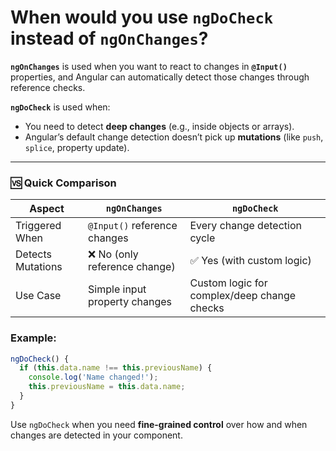 # **When would you use `ngDoCheck` instead of `ngOnChanges`?**

**`ngOnChanges`** is used when you want to react to changes in **`@Input()`** properties, and Angular can automatically detect those changes through reference checks.

**`ngDoCheck`** is used when:
- You need to detect **deep changes** (e.g., inside objects or arrays).
- Angular’s default change detection doesn’t pick up **mutations** (like `push`, `splice`, property update).

---

### 🆚 Quick Comparison

| Aspect                | `ngOnChanges`                          | `ngDoCheck`                                |
|----------------------|----------------------------------------|--------------------------------------------|
| Triggered When        | `@Input()` reference changes           | Every change detection cycle               |
| Detects Mutations     | ❌ No (only reference change)           | ✅ Yes (with custom logic)                  |
| Use Case              | Simple input property changes          | Custom logic for complex/deep change checks|



### Example:

```ts
ngDoCheck() {
  if (this.data.name !== this.previousName) {
    console.log('Name changed!');
    this.previousName = this.data.name;
  }
}
```

Use `ngDoCheck` when you need **fine-grained control** over how and when changes are detected in your component.

